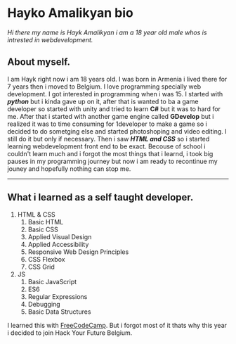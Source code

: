 # **Hayko Amalikyan bio**

*Hi there my name is Hayk Amalikyan i am a 18 year old male whos is intrested in webdevelopment.*

## **About myself.**

I am Hayk right now i am 18 years old. I was born in Armenia i lived there for 7 years then i moved to Belgium. I love programming specially web development. I got interested in programming when i was 15. I started with ***python*** but i kinda gave up on it, after that is wanted to ba a game developer so started with unity and tried to learn **C#** but it was to hard for me. After that i started with another game engine called **GDevelop** but i realized it was to time consuming for 1developer to make a game so i decided to do sometging else and started photoshoping and video editing. I still do it but only if necessary. Then i saw ***HTML and CSS*** so i started learning webdevelopment front end to be exact. Becouse of school i couldn't learn much and i forgot the most things that i learnd, i took big pauses in my programming journey but now i am ready to recontinue my jouney and hopefully nothing can stop me.
___

## **What i learned as a self taught developer.**

1. HTML & CSS
   1. Basic HTML
   2. Basic CSS
   3. Applied Visual Design
   4. Applied Accessibility
   5. Responsive Web Design Principles
   6. CSS Flexbox
   7. CSS Grid
2. JS
   1. Basic JavaScript
   2. ES6
   3. Regular Expressions
   4. Debugging
   5. Basic Data Structures

I learned this with [FreeCodeCamp](https://www.freecodecamp.org/learn).
But i forgot most of it thats why this year i decided to join Hack Your Future Belgium.
